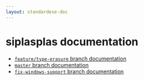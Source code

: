 ```yaml
---
layout: standardese-doc
---
```



# siplasplas documentation


 - [`feature/type-erasure` branch documentation]({{site.url}}{{site.baseurl}}/doc/standardese/feature__slash__type-erasure/)
 - [`master` branch documentation]({{site.url}}{{site.baseurl}}/doc/standardese/master/)
 - [`fix-windows-support` branch documentation]({{site.url}}{{site.baseurl}}/doc/standardese/fix-windows-support/)